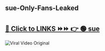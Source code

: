 
 ## sue-Only-Fans-Leaked

# <h2><a href="https://clipsfans.com/sue&ref=git">🔗 Click to LINKS ⏩⏩ 👉 🟢 sue </a></h2>

<a href="https://clipsfans.com/sue&ref=git" rel="nofollow" data-target="animated-image.originalLink"><img src="https://i.ibb.co.com/xMMVF88/686577567.gif" alt="Viral Video Original" style="max-width: 100%; display: inline-block;" data-target="animated-image.originalImage"></a>
